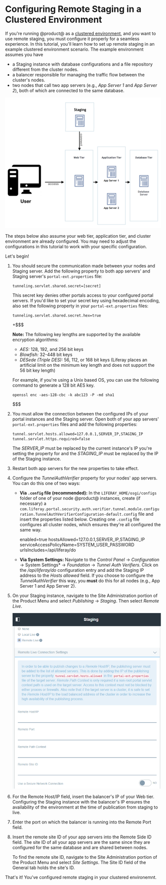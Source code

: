 # Configuring Remote Staging in a Clustered Environment

If you're running @product@ as a
[clustered environment](/discover/deployment/-/knowledge_base/7-0/liferay-clustering),
and you want to use remote staging, you must configure it properly for a
seamless experience. In this tutorial, you'll learn how to set up remote staging
in an example clustered environment scenario. The example environment assumes
you have

- a Staging instance with database configurations and a file repository
  different from the cluster nodes.
- a balancer responsible for managing the traffic flow between the cluster's
  nodes.
- two nodes that call two app servers (e.g., *App Server 1* and *App Server 2*),
  both of which are connected to the same database.

![Figure 1: This is the assumed setup for your clustered environment.](../../images/remote-staging-clustering.png)

The steps below also assume your web tier, application tier, and cluster
environment are already configured. You may need to adjust the configurations in
this tutorial to work with your specific configuration.

Let's begin!

1.  You should secure the communication made between your nodes and Staging
    server. Add the following property to both app servers' and Staging server's
    `portal-ext.properties` file:

        tunneling.servlet.shared.secret=[secret]

    This secret key denies other portals access to your configured portal
    servers. If you'd like to set your secret key using hexadecimal encoding,
    also set the following property in your `portal-ext.properties` files:

        tunneling.servlet.shared.secret.hex=true

    +$$$

    **Note:** The following key lengths are supported by the available
    encryption algorithms:

    - *AES:* 128, 192, and 256 bit keys
    - *Blowfish:* 32-448 bit keys
    - *DESede (Triple DES):* 56, 112, or 168 bit keys (Liferay places an
      artificial limit on the minimum key length and does not support the 56 bit
      key length)

    For example, if you're using a Unix based OS, you can use the following
    command to generate a 128 bit AES key.

        openssl enc -aes-128-cbc -k abc123 -P -md sha1

    $$$

2.  You must allow the connection between the configured IPs of your portal
    instances and the Staging server. Open both of your app servers'
    `portal-ext.properties` files and add the following properties:

        tunnel.servlet.hosts.allowed=127.0.0.1,SERVER_IP,STAGING_IP
        tunnel.servlet.https.required=false

    The *SERVER_IP* must be replaced by the current instance's IP you're setting
    the property for and the *STAGING_IP* must be replaced by the IP of the
    Staging instance.

3.  Restart both app servers for the new properties to take effect.

4.  Configure the *TunnelAuthVerifier* property for your nodes' app servers. You
    can do this one of two ways:
    
    - **Via `.config` file (recommended):** In the `LIFERAY_HOME/osgi/configs`
    folder of one of your node @product@ instances, create (if necessary) a
    `com.liferay.portal.security.auth.verifier.tunnel.module.configuration.TunnelAuthVerifierConfiguration-default.config`
    file and insert the properties listed below. Creating one `.config` file
    configures all cluster nodes, which ensures they're all configured the same
    way.

        enabled=true
        hostsAllowed=127.0.0.1,SERVER_IP,STAGING_IP
        serviceAccessPolicyName=SYSTEM_USER_PASSWORD
        urlsIncludes=/api/liferay/do
    
    - **Via System Settings:** Navigate to the *Control Panel* &rarr;
    *Configuration* &rarr; System Settings* &rarr; *Foundation* &rarr; *Tunnel
    Auth Verifiers*. Click on the */api/liferay/do* configuration entry and add
    the Staging IP address to the *Hosts allowed* field. If you choose to configure
    the *TunnelAuthVerifier* this way, you **must** do this for all nodes (e.g.,
    App Server 1 and App Server 2).

5.  On your Staging instance, navigate to the Site Administration portion of the
    Product Menu and select *Publishing* &rarr; *Staging*. Then select *Remote
    Live*.

    ![Figure 2: When selecting the Remote Staging radio button, you're given a list of options to configure.](../../images/remote-staging-menu.png)

6.  For the Remote Host/IP field, insert the balancer's IP of your Web tier.
    Configuring the Staging instance with the balancer's IP ensures the
    availability of the environment at the time of publication from staging to
    live.

7.  Enter the port on which the balancer is running into the Remote Port field.

8.  Insert the remote site ID of your app servers into the Remote Side ID field.
    The site ID of all your app servers are the same since they are configured
    for the same database and are shared between nodes.

    To find the remote site ID, navigate to the Site Administration portion of
    the Product Menu and select *Site Settings*. The Site ID field of the
    General tab holds the site's ID.

That's it! You've configured remote staging in your clustered environemnt.
